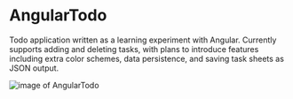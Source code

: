 # AngularTodo
Todo application written as a learning experiment with Angular. Currently supports adding and deleting tasks, with plans to introduce features including extra color schemes, data persistence, and saving task sheets as JSON output.

<img src="" alt="image of AngularTodo"/>